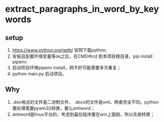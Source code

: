 # extract_paragraphs_in_word_by_keywords

## setup
1. https://www.python.org/getit/ 官网下载python;
2. 安装且配置环境变量等ok之后，在CMD中cd 到本项目根目录，pip install pipenv;
3. 启动项目环境pipenv install，网不好可能需要多次重复；
4. python main.py 启动项目。

## Why
1. .doc格式的文件是二进制文件， .docx的文件是xml，两者完全不同。python要处理需要pywin32转换，要么antiword；
2. antiword是linux平台的，考虑到最后程序要在win上面跑，所以先做转换；